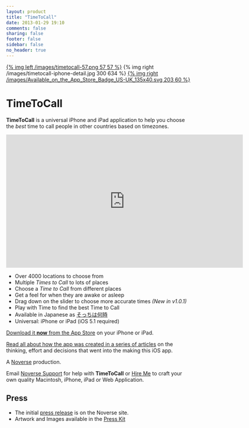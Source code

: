 ```yaml
---
layout: product
title: "TimeToCall"
date: 2013-01-29 19:10
comments: false
sharing: false
footer: false
sidebar: false
no_header: true
---
```


[{% img left /images/timetocall-57.png 57 57 %}](https://itunes.apple.com/us/app/timetocall/id596429979?ls=1&mt=8)
{% img right /images/timetocall-iphone-detail.jpg 300 634 %}
[{% img right /images/Available_on_the_App_Store_Badge_US-UK_135x40.svg 203 60 %}](https://itunes.apple.com/us/app/timetocall/id596429979?ls=1&mt=8)


# TimeToCall

**TimeToCall** is a universal iPhone and iPad application to help you choose the *best* time to call people in other countries based on timezones.

<p class="black-frame"><iframe width="640" height="360" style="min-width:640px;" src="http://www.youtube.com/embed/84EvUGKoTyQ?rel=0" frameborder="0" allowfullscreen></iframe></p>

* Over 4000 locations to choose from
* Multiple *Times to Call* to lots of places
* Choose a *Time to Call* from different places
* Get a feel for when they are awake or asleep
* Drag down on the slider to choose more accurate times *(New in v1.0.1)*
* Play with Time to find the best Time to Call
* Available in Japanese as [そっちは何時](https://itunes.apple.com/jp/app/timetocall/id596429979?mt=8)
* Universal: iPhone or iPad (iOS 5.1 required)

[Download it **now** from the App Store](https://itunes.apple.com/us/app/timetocall/id596429979?ls=1&mt=8) on your iPhone or iPad.

[Read all about how the app was created in a series of articles](https://hiltmon.com/blog/categories/timetocall/) on the thinking, effort and decisions that went into the making this iOS app.

A [Noverse](http://www.noverse.com) production.

Email [Noverse Support](mailto:support@noverse.com) for help with **TimeToCall** or [Hire Me](http://www.noverse.com/hire-us/) to craft your own quality Macintosh, iPhone, iPad or Web Application.

## Press

* The initial [press release](http://www.noverse.com/blog/2013/02/timetocall-released-to-the-app-store/) is on the Noverse site.
* Artwork and Images available in the [Press Kit](./press-kit.html)
